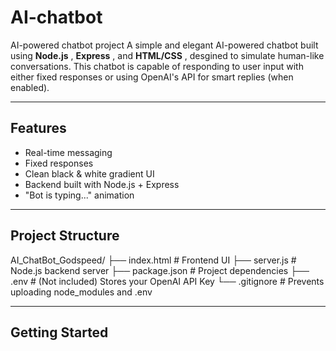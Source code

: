# AI-chatbot
AI-powered chatbot project
A simple and elegant AI-powered chatbot built using **Node.js** , **Express** , and **HTML/CSS** , desgined to simulate human-like conversations. This chatbot is capable of responding to user input with either fixed responses or using OpenAI's API for smart replies (when enabled).

---

## Features 
- Real-time messaging
- Fixed responses
- Clean black & white gradient UI
- Backend built with Node.js + Express
- "Bot is typing..." animation

---

## Project Structure
AI_ChatBot_Godspeed/
├── index.html # Frontend UI
├── server.js # Node.js backend server
├── package.json # Project dependencies
├── .env # (Not included) Stores your OpenAI API Key
└── .gitignore # Prevents uploading node_modules and .env

---

## Getting Started 
